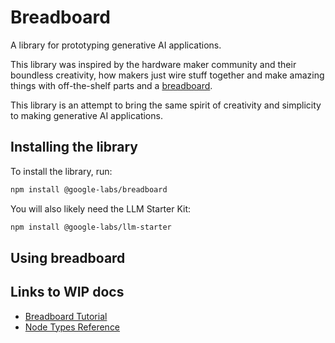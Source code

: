 # Breadboard

A library for prototyping generative AI applications.

This library was inspired by the hardware maker community and their boundless creativity, how makers just wire stuff together and make amazing things with off-the-shelf parts and a [breadboard](https://learn.sparkfun.com/tutorials/how-to-use-a-breadboard/all).

This library is an attempt to bring the same spirit of creativity and simplicity to making generative AI applications.

## Installing the library

To install the library, run:

```sh
npm install @google-labs/breadboard
```

You will also likely need the LLM Starter Kit:

```sh
npm install @google-labs/llm-starter
```

## Using breadboard

## Links to WIP docs

- [Breadboard Tutorial](https://github.com/google/labs-prototypes/blob/main/seeds/breadboard/docs/tutorial/README.md)
- [Node Types Reference](https://github.com/google/labs-prototypes/blob/main/seeds/breadboard/docs/nodes.md)
